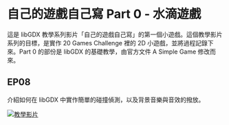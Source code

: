 自己的遊戲自己寫 Part 0 - 水滴遊戲
===================================

這是 libGDX 教學系列影片「自己的遊戲自己寫」的第一個小遊戲。這個教學影片系列的目標，是實作 20 Games Challenge 裡的 2D 小遊戲，並將過程記錄下來。Part 0 的部份是 libGDX 的基礎教學，由官方文件 A Simple Game 修改而來。

EP08
---------------

介紹如何在 libGDX 中實作簡單的碰撞偵測，以及背景音樂與音效的撥放。

[![教學影片](https://img.youtube.com/vi/KsVhWt9HJ2U/default.jpg)](https://youtu.be/KsVhWt9HJ2U)
